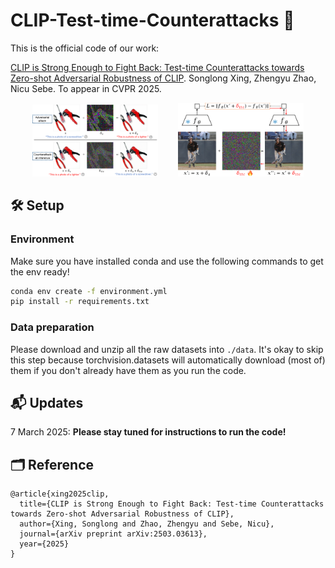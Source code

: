 # CLIP-Test-time-Counterattacks 🚀
This is the official code of our work:

[CLIP is Strong Enough to Fight Back: Test-time Counterattacks towards Zero-shot Adversarial Robustness of CLIP](https://arxiv.org/abs/2503.03613). Songlong Xing, Zhengyu Zhao, Nicu Sebe. To appear in CVPR 2025.

<p align="center">
  <img src="figures/teaser.png" width="40%" />
  &nbsp;&nbsp;&nbsp;&nbsp;&nbsp;&nbsp;
  <img src="figures/fig2b.png" width="40%" />
</p>

## 🛠️ Setup
### Environment
Make sure you have installed conda and use the following commands to get the env ready!
```bash
conda env create -f environment.yml
pip install -r requirements.txt
```
### Data preparation
Please download and unzip all the raw datasets into `./data`. It's okay to skip this step because torchvision.datasets will automatically download (most of) them if you don't already have them as you run the code.

## 📬 Updates
7 March 2025: **Please stay tuned for instructions to run the code!**

## 🗂️ Reference
```
@article{xing2025clip,
  title={CLIP is Strong Enough to Fight Back: Test-time Counterattacks towards Zero-shot Adversarial Robustness of CLIP},
  author={Xing, Songlong and Zhao, Zhengyu and Sebe, Nicu},
  journal={arXiv preprint arXiv:2503.03613},
  year={2025}
}
```

